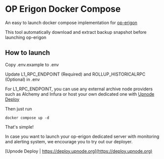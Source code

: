 # OP Erigon Docker Compose

An easy to launch docker compose implementation for [op-erigon](https://github.com/testinprod-io/op-erigon)

This tool automatically download and extract backup snapshot before launching op-erigon

## How to launch

Copy .env.example to .env

Update L1_RPC_ENDPOINT (Required) and ROLLUP_HISTORICALRPC (Optional) in .env

For L1_RPC_ENDPOINT, you can use any external archive node providers such as Alchemy and Infura or host your own dedicated one with [Upnode Deploy](https://deploy.upnode.org)

Then just run

```
docker compose up -d
```

That's simple!

In case you want to launch your op-erigon dedicated server with monitoring and alerting system, we encourage you to try out our deployer.

[Upnode Deploy | https://deploy.upnode.org](https://deploy.upnode.org)
